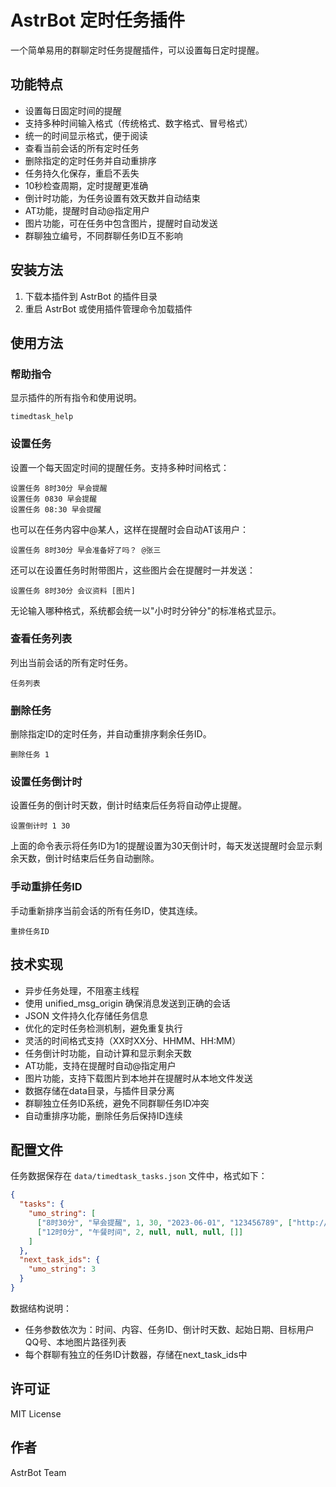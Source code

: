 # AstrBot 定时任务插件

一个简单易用的群聊定时任务提醒插件，可以设置每日定时提醒。

## 功能特点

- 设置每日固定时间的提醒
- 支持多种时间输入格式（传统格式、数字格式、冒号格式）
- 统一的时间显示格式，便于阅读
- 查看当前会话的所有定时任务
- 删除指定的定时任务并自动重排序
- 任务持久化保存，重启不丢失
- 10秒检查周期，定时提醒更准确
- 倒计时功能，为任务设置有效天数并自动结束
- AT功能，提醒时自动@指定用户
- 图片功能，可在任务中包含图片，提醒时自动发送
- 群聊独立编号，不同群聊任务ID互不影响

## 安装方法

1. 下载本插件到 AstrBot 的插件目录
2. 重启 AstrBot 或使用插件管理命令加载插件

## 使用方法

### 帮助指令

显示插件的所有指令和使用说明。

```
timedtask_help
```

### 设置任务

设置一个每天固定时间的提醒任务。支持多种时间格式：

```
设置任务 8时30分 早会提醒
设置任务 0830 早会提醒
设置任务 08:30 早会提醒
```

也可以在任务内容中@某人，这样在提醒时会自动AT该用户：

```
设置任务 8时30分 早会准备好了吗？ @张三
```

还可以在设置任务时附带图片，这些图片会在提醒时一并发送：

```
设置任务 8时30分 会议资料 [图片]
```

无论输入哪种格式，系统都会统一以"小时时分钟分"的标准格式显示。

### 查看任务列表

列出当前会话的所有定时任务。

```
任务列表
```

### 删除任务

删除指定ID的定时任务，并自动重排序剩余任务ID。

```
删除任务 1
```

### 设置任务倒计时

设置任务的倒计时天数，倒计时结束后任务将自动停止提醒。

```
设置倒计时 1 30
```

上面的命令表示将任务ID为1的提醒设置为30天倒计时，每天发送提醒时会显示剩余天数，倒计时结束后任务自动删除。

### 手动重排任务ID

手动重新排序当前会话的所有任务ID，使其连续。

```
重排任务ID
```

## 技术实现

- 异步任务处理，不阻塞主线程
- 使用 unified_msg_origin 确保消息发送到正确的会话
- JSON 文件持久化存储任务信息
- 优化的定时任务检测机制，避免重复执行
- 灵活的时间格式支持（XX时XX分、HHMM、HH:MM）
- 任务倒计时功能，自动计算和显示剩余天数
- AT功能，支持在提醒时自动@指定用户
- 图片功能，支持下载图片到本地并在提醒时从本地文件发送
- 数据存储在data目录，与插件目录分离
- 群聊独立任务ID系统，避免不同群聊任务ID冲突
- 自动重排序功能，删除任务后保持ID连续

## 配置文件

任务数据保存在 `data/timedtask_tasks.json` 文件中，格式如下：

```json
{
  "tasks": {
    "umo_string": [
      ["8时30分", "早会提醒", 1, 30, "2023-06-01", "123456789", ["http://example.com/image.jpg"]],
      ["12时0分", "午餐时间", 2, null, null, null, []]
    ]
  },
  "next_task_ids": {
    "umo_string": 3
  }
}
```

数据结构说明：
- 任务参数依次为：时间、内容、任务ID、倒计时天数、起始日期、目标用户QQ号、本地图片路径列表
- 每个群聊有独立的任务ID计数器，存储在next_task_ids中

## 许可证

MIT License

## 作者

AstrBot Team
